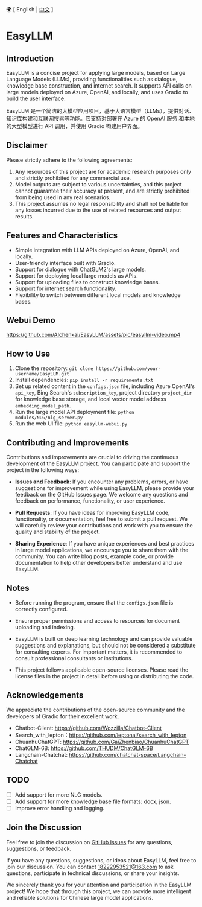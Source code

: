 🌍 \[ English | [中文](README_zh.md) \]

# EasyLLM

## Introduction
EasyLLM is a concise project for applying large models, based on Large Language Models (LLMs), providing functionalities such as dialogue, knowledge base construction, and internet search. It supports API calls on large models deployed on Azure, OpenAI, and locally, and uses Gradio to build the user interface.

EasyLLM 是一个简洁的大模型应用项目，基于大语言模型（LLMs），提供对话、知识库构建和互联网搜索等功能。它支持对部署在 Azure 的 OpenAI 服务 和本地的大型模型进行 API 调用，并使用 Gradio 构建用户界面。

## Disclaimer
Please strictly adhere to the following agreements:

1. Any resources of this project are for academic research purposes only and strictly prohibited for any commercial use.
2. Model outputs are subject to various uncertainties, and this project cannot guarantee their accuracy at present, and are strictly prohibited from being used in any real scenarios.
3. This project assumes no legal responsibility and shall not be liable for any losses incurred due to the use of related resources and output results.

## Features and Characteristics
- Simple integration with LLM APIs deployed on Azure, OpenAI, and locally.
- User-friendly interface built with Gradio.
- Support for dialogue with ChatGLM2's large models.
- Support for deploying local large models as APIs.
- Support for uploading files to construct knowledge bases.
- Support for internet search functionality.
- Flexibility to switch between different local models and knowledge bases.

## Webui Demo
https://github.com/AIchenkai/EasyLLM/assets/pic/easyllm-video.mp4

## How to Use
1. Clone the repository: `git clone https://github.com/your-username/EasyLLM.git`
2. Install dependencies: `pip install -r requirements.txt`
3. Set up related content in the `configs.json` file, including Azure OpenAI's `api_key`, Bing Search's `subscription_key`, project directory `project_dir` for knowledge base storage, and local vector model address `embedding_model_path`.
4. Run the large model API deployment file: `python modules/NLG/nlg_server.py`
5. Run the web UI file: `python easyllm-webui.py`

## Contributing and Improvements
Contributions and improvements are crucial to driving the continuous development of the EasyLLM project. You can participate and support the project in the following ways:

- **Issues and Feedback**: If you encounter any problems, errors, or have suggestions for improvement while using EasyLLM, please provide your feedback on the GitHub Issues page. We welcome any questions and feedback on performance, functionality, or user experience.

- **Pull Requests**: If you have ideas for improving EasyLLM code, functionality, or documentation, feel free to submit a pull request. We will carefully review your contributions and work with you to ensure the quality and stability of the project.

- **Sharing Experience**: If you have unique experiences and best practices in large model applications, we encourage you to share them with the community. You can write blog posts, example code, or provide documentation to help other developers better understand and use EasyLLM.

## Notes
- Before running the program, ensure that the `configs.json` file is correctly configured.
  
- Ensure proper permissions and access to resources for document uploading and indexing.
  
- EasyLLM is built on deep learning technology and can provide valuable suggestions and explanations, but should not be considered a substitute for consulting experts. For important matters, it is recommended to consult professional consultants or institutions.

- This project follows applicable open-source licenses. Please read the license files in the project in detail before using or distributing the code.

## Acknowledgements
We appreciate the contributions of the open-source community and the developers of Gradio for their excellent work.
- Chatbot-Client: https://github.com/Wozzilla/Chatbot-Client
- Search_with_lepton：https://github.com/leptonai/search_with_lepton
- ChuanhuChatGPT: https://github.com/GaiZhenbiao/ChuanhuChatGPT
- ChatGLM-6B: https://github.com/THUDM/ChatGLM-6B
- Langchain-Chatchat: https://github.com/chatchat-space/Langchain-Chatchat


## TODO
- [ ] Add support for more NLG models.
- [ ] Add support for more knowledge base file formats: docx, json.
- [ ] Improve error handling and logging.

## Join the Discussion
Feel free to join the discussion on [GitHub Issues](https://github.com/AIchenkai/EasyLLM/issues) for any questions, suggestions, or feedback.

If you have any questions, suggestions, or ideas about EasyLLM, feel free to join our discussion. You can contact 18222953521@163.com to ask questions, participate in technical discussions, or share your insights.

We sincerely thank you for your attention and participation in the EasyLLM project! We hope that through this project, we can provide more intelligent and reliable solutions for Chinese large model applications.
